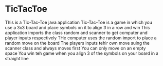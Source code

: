 # TicTacToe
This is a Tic-Tac-Toe java application
Tic-Tac-Toe is a game in which you use a 3x3 board and place symbols on it to align 3 in a row and win
This application imports the class random and scanner to get computer and player inputs respectively
THe computer uses the random import to place a random move on the board
The players inputs tehir own move suing the scanner class and always moves first
You can only move on an empty space
You win teh game when you align 3 of the symbols on your board in a straight line
